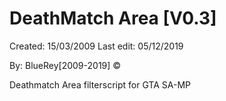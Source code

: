 # DeathMatch Area [V0.3]

Created: 15/03/2009
Last edit: 05/12/2019

By: BlueRey[2009-2019] ©

Deathmatch Area filterscript for GTA SA-MP
